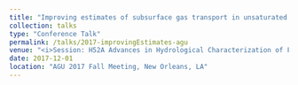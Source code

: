 ```yaml
---
title: "Improving estimates of subsurface gas transport in unsaturated fractured media using field tracer data and numerical methods"
collection: talks
type: "Conference Talk"
permalink: /talks/2017-improvingEstimates-agu
venue: "<i>Session: H52A Advances in Hydrological Characterization of Flow and Transport in Fractured Media: Numerical and Experimental Observations II</i>"
date: 2017-12-01
location: "AGU 2017 Fall Meeting, New Orleans, LA"
---
```


<!-- This is a description of your conference proceedings talk, note the different field in type. You can put anything in this field. -->




